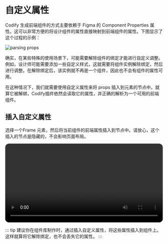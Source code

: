 # 自定义属性

Codify 生成前端组件的方式主要依赖于 Figma 的 Component Properties 属性。这可以非常方便的将设计组件的属性直接映射到前端组件的属性。下图显示了这个过程的示例：

![parsing props](/images/parsing-props.png)

确实，在某些特殊的使用场景下，可能需要解除组件的绑定才能进行自定义调整。例如，设计师可能需要添加一些自定义样式，这就需要将组件实例解除绑定，然后进行调整。在解除绑定后，该实例就不再是一个组件，因此也不会有组件的属性可用。

在这种情况下，我们就需要使用自定义属性来将 props 插入到元素的节点中。就算它被解绑，Codify插件依然会读取它的属性，并正确的解析为一个可用的前端组件。

## 插入自定义属性

选择一个Frame 元素，然后将当前组件的前端属性插入到节点中。请放心，这个插入的节点是隐藏的，不会影响页面布局。

<video width="100%" loop autoplay style="border-radius: 12px;"> 
  <source src="/images/add-props.mp4" type="video/mp4"> 
</video> 

::: tip
建议你在组件库制作时，通过插入自定义属性，将这些属性插入到组件上。这样就算将它解除绑定，也不会丢失它的属性。
:::